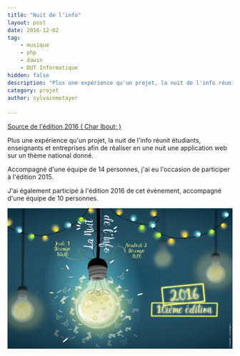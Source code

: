 ```yaml
---
title: "Nuit de l'info"
layout: post
date: 2016-12-02
tag: 
    - musique
    - php
    - dawin
    - DUT Informatique
hidden: false
description: "Plus une expérience qu'un projet, la nuit de l'info réunit étudiants, enseignants et entreprises afin de réaliser en une nuit une application web sur un thème national donné."
category: projet
author: sylvainmetayer

---
```


[Source de l'édition 2016 ( Char Ibout; )](https://github.com/Clovis-Portron/Nuit-info2016)

Plus une expérience qu'un projet, la nuit de l'info réunit étudiants, enseignants et entreprises afin de réaliser en une nuit une application web sur un thème national donné.

Accompagné d'une équipe de 14 personnes, j'ai eu l'occasion de participer à l'édition 2015.

J'ai également participé à l'édition 2016 de cet évènement, accompagné d'une équipe de 10 personnes.

![Logo nuit info 2016](/assets/images/projets/nuit_info.png)

